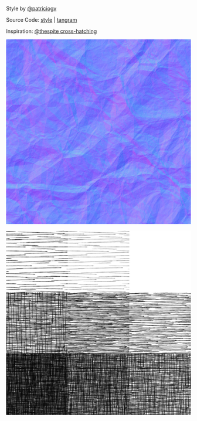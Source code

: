 Style by [@patriciogv](https://twitter.com/patriciogv)

Source Code: [style](http://tangrams.github.io/tangram-play/?style=https://cdn.rawgit.com/tangrams/tangram-sandbox/gh-pages/styles/crosshatch.yaml) | [tangram](https://github.com/tangrams/tangram)

Inspiration: [@thespite cross-hatching](http://www.clicktorelease.com/code/cross-hatching/)

[![Normal map](styles/imgs/normal-0031.jpg)](code.html#shaders/normalmap.frag&styles/imgs/normal-0031.jpg)

[ ![Lookup Croos Hatch table](styles/imgs/hatch-0002.png) ](code.html#shaders/crosshatch.frag&styles/imgs/hatch-0002.png)
